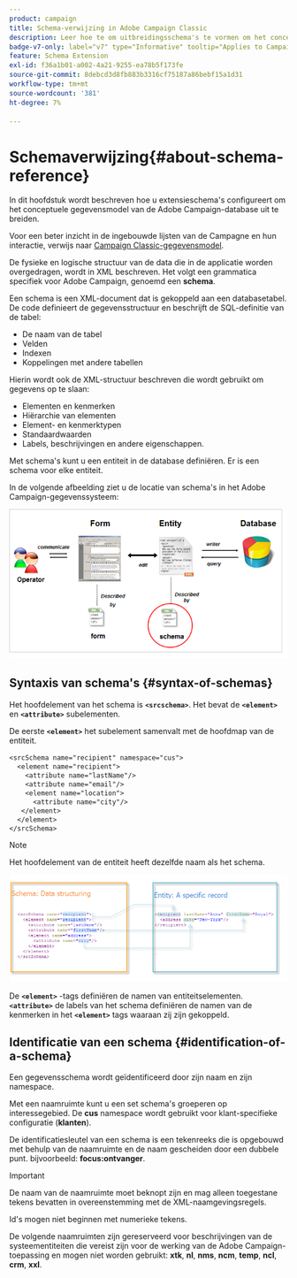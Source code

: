 ```yaml
---
product: campaign
title: Schema-verwijzing in Adobe Campaign Classic
description: Leer hoe te om uitbreidingsschema's te vormen om het conceptuele gegevensmodel van het gegevensbestand van Adobe Campaign Classic uit te breiden
badge-v7-only: label="v7" type="Informative" tooltip="Applies to Campaign Classic v7 only"
feature: Schema Extension
exl-id: f36a1b01-a002-4a21-9255-ea78b5f173fe
source-git-commit: 8debcd3d8fb883b3316cf75187a86bebf15a1d31
workflow-type: tm+mt
source-wordcount: '381'
ht-degree: 7%

---
```


# Schemaverwijzing{#about-schema-reference}

In dit hoofdstuk wordt beschreven hoe u extensieschema&#39;s configureert om het conceptuele gegevensmodel van de Adobe Campaign-database uit te breiden.

Voor een beter inzicht in de ingebouwde lijsten van de Campagne en hun interactie, verwijs naar [Campaign Classic-gegevensmodel](https://helpx.adobe.com/nl/campaign/kb/acc-datamodel.html).

De fysieke en logische structuur van de data die in de applicatie worden overgedragen, wordt in XML beschreven. Het volgt een grammatica specifiek voor Adobe Campaign, genoemd een **schema**.

Een schema is een XML-document dat is gekoppeld aan een databasetabel. De code definieert de gegevensstructuur en beschrijft de SQL-definitie van de tabel:

* De naam van de tabel
* Velden
* Indexen
* Koppelingen met andere tabellen

Hierin wordt ook de XML-structuur beschreven die wordt gebruikt om gegevens op te slaan:

* Elementen en kenmerken
* Hiërarchie van elementen
* Element- en kenmerktypen
* Standaardwaarden
* Labels, beschrijvingen en andere eigenschappen.

Met schema&#39;s kunt u een entiteit in de database definiëren. Er is een schema voor elke entiteit.

In de volgende afbeelding ziet u de locatie van schema&#39;s in het Adobe Campaign-gegevenssysteem:

![](assets/reference_schema_intro.png)

## Syntaxis van schema&#39;s {#syntax-of-schemas}

Het hoofdelement van het schema is **`<srcschema>`**. Het bevat de **`<element>`** en **`<attribute>`** subelementen.

De eerste **`<element>`** het subelement samenvalt met de hoofdmap van de entiteit.

```
<srcSchema name="recipient" namespace="cus">
  <element name="recipient">  
    <attribute name="lastName"/>
    <attribute name="email"/>
    <element name="location">
      <attribute name="city"/>
   </element>
  </element>
</srcSchema>
```

>[!NOTE]
>
>Het hoofdelement van de entiteit heeft dezelfde naam als het schema.

![](assets/s_ncs_configuration_schema_and_entity.png)

De **`<element>`** -tags definiëren de namen van entiteitselementen. **`<attribute>`** de labels van het schema definiëren de namen van de kenmerken in het **`<element>`** tags waaraan zij zijn gekoppeld.

## Identificatie van een schema {#identification-of-a-schema}

Een gegevensschema wordt geïdentificeerd door zijn naam en zijn namespace.

Met een naamruimte kunt u een set schema&#39;s groeperen op interessegebied. De **cus** namespace wordt gebruikt voor klant-specifieke configuratie (**klanten**).

De identificatiesleutel van een schema is een tekenreeks die is opgebouwd met behulp van de naamruimte en de naam gescheiden door een dubbele punt. bijvoorbeeld: **focus:ontvanger**.

>[!IMPORTANT]
>
>De naam van de naamruimte moet beknopt zijn en mag alleen toegestane tekens bevatten in overeenstemming met de XML-naamgevingsregels.
>
>Id&#39;s mogen niet beginnen met numerieke tekens.
>
>De volgende naamruimten zijn gereserveerd voor beschrijvingen van de systeementiteiten die vereist zijn voor de werking van de Adobe Campaign-toepassing en mogen niet worden gebruikt: **xtk**, **nl**, **nms**, **ncm**, **temp**, **ncl**, **crm**, **xxl**.


